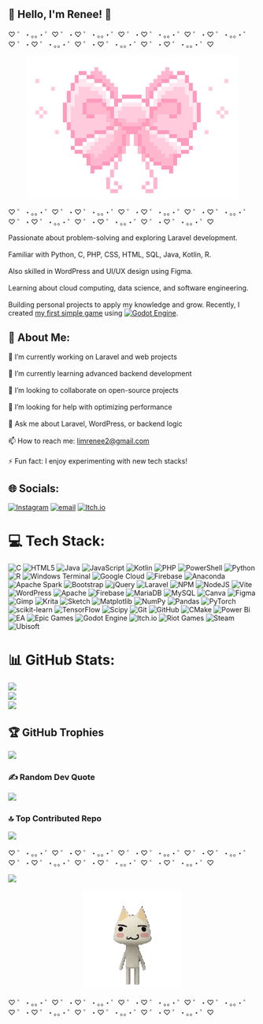## 👋 Hello, I'm Renee! 🎀
♡ ゜・。。・゜♡ ゜・♡ ゜・。。・゜♡ ゜・♡ ゜・。。・゜♡ ゜・♡ ゜・。。・゜♡ ゜・♡ ゜・。。・゜♡ ゜・♡ ゜・。。・゜♡ ゜・♡ ゜・。。・゜♡ 

<p align="center">
  <img src="imgs/d3e102b2760f02e9559953b206b4221c.gif" alt="Description">
</p>

♡ ゜・。。・゜♡ ゜・♡ ゜・。。・゜♡ ゜・♡ ゜・。。・゜♡ ゜・♡ ゜・。。・゜♡ ゜・♡ ゜・。。・゜♡ ゜・♡ ゜・。。・゜♡ ゜・♡ ゜・。。・゜♡ 

Passionate about problem-solving and exploring Laravel development.<br/>  
Familiar with Python, C, PHP, CSS, HTML, SQL, Java, Kotlin, R.<br/>    
Also skilled in WordPress and UI/UX design using Figma.<br/>    
Learning about cloud computing, data science, and software engineering.<br/>    
Building personal projects to apply my knowledge and grow. Recently, I created [my first simple game](https://reee4.itch.io/first-game) using [![Godot Engine](https://img.shields.io/badge/Godot-%23FFFFFF.svg?logo=godot-engine)](#).<br/>

## 💫 About Me:
🔭 I’m currently working on Laravel and web projects<br/>    <br>🌱 I’m currently learning advanced backend development<br/>    <br>👯 I’m looking to collaborate on open-source projects<br/>    <br>🤔 I’m looking for help with optimizing performance<br/>    <br>💬 Ask me about Laravel, WordPress, or backend logic<br/>    <br>📫 How to reach me: limrenee2@gmail.com<br/>     <br>⚡ Fun fact: I enjoy experimenting with new tech stacks!<br/>


## 🌐 Socials:
[![Instagram](https://img.shields.io/badge/Instagram-%23E4405F.svg?logo=Instagram&logoColor=white)](https://instagram.com/reeeee_eee_) [![email](https://img.shields.io/badge/Email-D14836?logo=gmail&logoColor=white)](mailto:limrenee2@gmail.com) [![Itch.io](https://img.shields.io/badge/itch.io-%23FF0B34.svg?logo=Itch.io&logoColor=white)]([#](https://reee4.itch.io)) 

# 💻 Tech Stack:
![C](https://img.shields.io/badge/c-%2300599C.svg?style=for-the-badge&logo=c&logoColor=white) ![HTML5](https://img.shields.io/badge/html5-%23E34F26.svg?style=for-the-badge&logo=html5&logoColor=white) ![Java](https://img.shields.io/badge/java-%23ED8B00.svg?style=for-the-badge&logo=openjdk&logoColor=white) ![JavaScript](https://img.shields.io/badge/javascript-%23323330.svg?style=for-the-badge&logo=javascript&logoColor=%23F7DF1E) ![Kotlin](https://img.shields.io/badge/kotlin-%237F52FF.svg?style=for-the-badge&logo=kotlin&logoColor=white) ![PHP](https://img.shields.io/badge/php-%23777BB4.svg?style=for-the-badge&logo=php&logoColor=white) ![PowerShell](https://img.shields.io/badge/PowerShell-%235391FE.svg?style=for-the-badge&logo=powershell&logoColor=white) ![Python](https://img.shields.io/badge/python-3670A0?style=for-the-badge&logo=python&logoColor=ffdd54) ![R](https://img.shields.io/badge/r-%23276DC3.svg?style=for-the-badge&logo=r&logoColor=white) ![Windows Terminal](https://img.shields.io/badge/Windows%20Terminal-%234D4D4D.svg?style=for-the-badge&logo=windows-terminal&logoColor=white) ![Google Cloud](https://img.shields.io/badge/GoogleCloud-%234285F4.svg?style=for-the-badge&logo=google-cloud&logoColor=white) ![Firebase](https://img.shields.io/badge/firebase-%23039BE5.svg?style=for-the-badge&logo=firebase) ![Anaconda](https://img.shields.io/badge/Anaconda-%2344A833.svg?style=for-the-badge&logo=anaconda&logoColor=white) ![Apache Spark](https://img.shields.io/badge/Apache%20Spark-FDEE21?style=for-the-badge&logo=apachespark&logoColor=black) ![Bootstrap](https://img.shields.io/badge/bootstrap-%238511FA.svg?style=for-the-badge&logo=bootstrap&logoColor=white) ![jQuery](https://img.shields.io/badge/jquery-%230769AD.svg?style=for-the-badge&logo=jquery&logoColor=white) ![Laravel](https://img.shields.io/badge/laravel-%23FF2D20.svg?style=for-the-badge&logo=laravel&logoColor=white) ![NPM](https://img.shields.io/badge/NPM-%23CB3837.svg?style=for-the-badge&logo=npm&logoColor=white) ![NodeJS](https://img.shields.io/badge/node.js-6DA55F?style=for-the-badge&logo=node.js&logoColor=white) ![Vite](https://img.shields.io/badge/vite-%23646CFF.svg?style=for-the-badge&logo=vite&logoColor=white) ![WordPress](https://img.shields.io/badge/WordPress-%23117AC9.svg?style=for-the-badge&logo=WordPress&logoColor=white) ![Apache](https://img.shields.io/badge/apache-%23D42029.svg?style=for-the-badge&logo=apache&logoColor=white) ![Firebase](https://img.shields.io/badge/firebase-a08021?style=for-the-badge&logo=firebase&logoColor=ffcd34) ![MariaDB](https://img.shields.io/badge/MariaDB-003545?style=for-the-badge&logo=mariadb&logoColor=white) ![MySQL](https://img.shields.io/badge/mysql-4479A1.svg?style=for-the-badge&logo=mysql&logoColor=white) ![Canva](https://img.shields.io/badge/Canva-%2300C4CC.svg?style=for-the-badge&logo=Canva&logoColor=white) ![Figma](https://img.shields.io/badge/figma-%23F24E1E.svg?style=for-the-badge&logo=figma&logoColor=white) ![Gimp](https://img.shields.io/badge/Gimp-657D8B?style=for-the-badge&logo=gimp&logoColor=FFFFFF) ![Krita](https://img.shields.io/badge/Krita-203759?style=for-the-badge&logo=krita&logoColor=EEF37B) ![Sketch](https://img.shields.io/badge/Sketch-FFB387?style=for-the-badge&logo=sketch&logoColor=black) ![Matplotlib](https://img.shields.io/badge/Matplotlib-%23ffffff.svg?style=for-the-badge&logo=Matplotlib&logoColor=black) ![NumPy](https://img.shields.io/badge/numpy-%23013243.svg?style=for-the-badge&logo=numpy&logoColor=white) ![Pandas](https://img.shields.io/badge/pandas-%23150458.svg?style=for-the-badge&logo=pandas&logoColor=white) ![PyTorch](https://img.shields.io/badge/PyTorch-%23EE4C2C.svg?style=for-the-badge&logo=PyTorch&logoColor=white) ![scikit-learn](https://img.shields.io/badge/scikit--learn-%23F7931E.svg?style=for-the-badge&logo=scikit-learn&logoColor=white) ![TensorFlow](https://img.shields.io/badge/TensorFlow-%23FF6F00.svg?style=for-the-badge&logo=TensorFlow&logoColor=white) ![Scipy](https://img.shields.io/badge/SciPy-%230C55A5.svg?style=for-the-badge&logo=scipy&logoColor=%white) ![Git](https://img.shields.io/badge/git-%23F05033.svg?style=for-the-badge&logo=git&logoColor=white) ![GitHub](https://img.shields.io/badge/github-%23121011.svg?style=for-the-badge&logo=github&logoColor=white) ![CMake](https://img.shields.io/badge/CMake-%23008FBA.svg?style=for-the-badge&logo=cmake&logoColor=white) ![Power Bi](https://img.shields.io/badge/power_bi-F2C811?style=for-the-badge&logo=powerbi&logoColor=black) ![EA](https://img.shields.io/badge/ea-%23000000.svg?style=for-the-badge&logo=ea&logoColor=white) ![Epic Games](https://img.shields.io/badge/epicgames-%23313131.svg?style=for-the-badge&logo=epicgames&logoColor=white) ![Godot Engine](https://img.shields.io/badge/GODOT-%23FFFFFF.svg?style=for-the-badge&logo=godot-engine) ![Itch.io](https://img.shields.io/badge/Itch-%23FF0B34.svg?style=for-the-badge&logo=Itch.io&logoColor=white) ![Riot Games](https://img.shields.io/badge/riotgames-D32936.svg?style=for-the-badge&logo=riotgames&logoColor=white) ![Steam](https://img.shields.io/badge/steam-%23000000.svg?style=for-the-badge&logo=steam&logoColor=white) ![Ubisoft](https://img.shields.io/badge/Ubisoft-%23F5F5F5.svg?style=for-the-badge&logo=Ubisoft&logoColor=black)
# 📊 GitHub Stats:
![](https://github-readme-stats.vercel.app/api?username=Reeeeeee4&theme=dracula&hide_border=false&include_all_commits=true&count_private=true)<br/>
![](https://nirzak-streak-stats.vercel.app/?user=Reeeeeee4&theme=dracula&hide_border=false)<br/>
![](https://github-readme-stats.vercel.app/api/top-langs/?username=Reeeeeee4&theme=dracula&hide_border=false&include_all_commits=true&count_private=true&layout=compact)

## 🏆 GitHub Trophies
![](https://github-profile-trophy.vercel.app/?username=Reeeeeee4&theme=dracula&no-frame=false&no-bg=false&margin-w=4)

### ✍️ Random Dev Quote
![](https://quotes-github-readme.vercel.app/api?type=vetical&theme=tokyonight)

### 🔝 Top Contributed Repo
![](https://github-contributor-stats.vercel.app/api?username=Reeeeeee4&limit=5&theme=dracula&combine_all_yearly_contributions=true)

♡ ゜・。。・゜♡ ゜・♡ ゜・。。・゜♡ ゜・♡ ゜・。。・゜♡ ゜・♡ ゜・。。・゜♡ ゜・♡ ゜・。。・゜♡ ゜・♡ ゜・。。・゜♡ ゜・♡ ゜・。。・゜♡ 

[![](https://visitcount.itsvg.in/api?id=Reeeeeee4&icon=7&color=5)](https://visitcount.itsvg.in)

<p align="center">
  <img src="imgs/5230004a286b6fd261c839649ecbae8a.gif" alt="Description">
</p>

♡ ゜・。。・゜♡ ゜・♡ ゜・。。・゜♡ ゜・♡ ゜・。。・゜♡ ゜・♡ ゜・。。・゜♡ ゜・♡ ゜・。。・゜♡ ゜・♡ ゜・。。・゜♡ ゜・♡ ゜・。。・゜♡ 

<!-- Proudly created with GPRM ( https://gprm.itsvg.in ) -->
